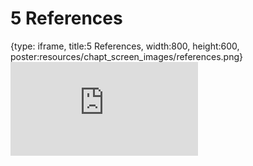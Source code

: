 # 5 References
 
{type: iframe, title:5 References, width:800, height:600, poster:resources/chapt_screen_images/references.png}
![](https://course.civicdb.org/no_toc/references.html)
 

 
